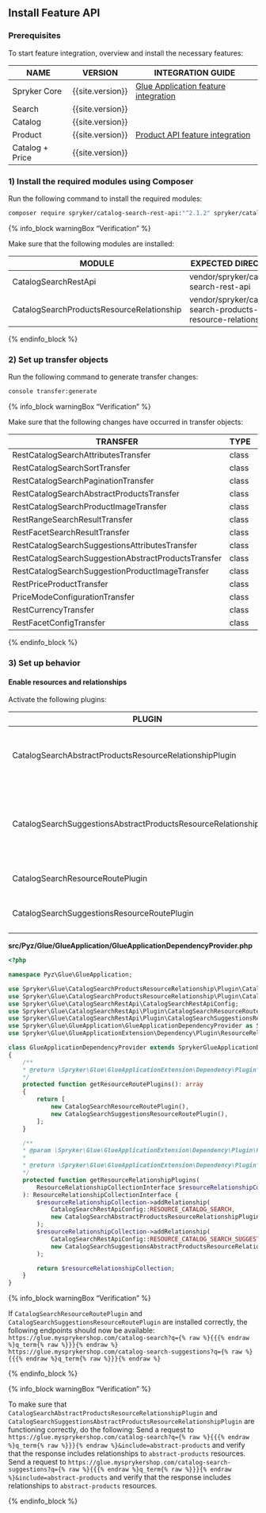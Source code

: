 

## Install Feature API

### Prerequisites

To start feature integration, overview and install the necessary features:

| NAME | VERSION | INTEGRATION GUIDE |
| --- | --- | --- |
| Spryker Core | {{site.version}} | [Glue Application feature integration](/docs/scos/dev/feature-integration-guides/{{site.version}}/glue-api/glue-api-glue-application-feature-integration.html) |
| Search | {{site.version}} |  |
| Catalog | {{site.version}} |  |
| Product | {{site.version}} | [Product API feature integration](/docs/pbc/all/product-information-management/{{site.version}}/install-and-upgrade/install-glue-api/install-the-product-glue-api.html) |
| Catalog + Price | {{site.version}} |  |

### 1) Install the required modules using Composer

Run the following command to install the required modules:

```bash
composer require spryker/catalog-search-rest-api:"^2.1.2" spryker/catalog-search-products-resource-relationship:"^1.1.0" --update-with-dependencies
```

{% info_block warningBox “Verification” %}

Make sure that the following modules are installed:

| MODULE | EXPECTED DIRECTORY |
| --- | --- |
| CatalogSearchRestApi | vendor/spryker/catalog-search-rest-api |
| CatalogSearchProductsResourceRelationship | vendor/spryker/catalog-search-products-resource-relationship |

{% endinfo_block %}

### 2) Set up transfer objects

Run the following command to generate transfer changes:

```bash
console transfer:generate
```

{% info_block warningBox “Verification” %}

Make sure that the following changes have occurred in transfer objects:

| TRANSFER | TYPE | EVENT | PATH |
| --- | --- | --- | --- |
| RestCatalogSearchAttributesTransfer | class | created | src/Generated/Shared/Transfer/RestCatalogSearchAttributesTransfer |
| RestCatalogSearchSortTransfer | class | created | src/Generated/Shared/Transfer/RestCatalogSearchSortTransfer |
| RestCatalogSearchPaginationTransfer | class | created | src/Generated/Shared/Transfer/RestCatalogSearchPaginationTransfer |
| RestCatalogSearchAbstractProductsTransfer | class | created | src/Generated/Shared/Transfer/RestCatalogSearchAbstractProductsTransfer |
| RestCatalogSearchProductImageTransfer | class | created | src/Generated/Shared/Transfer/RestCatalogSearchProductImageTransfer |
| RestRangeSearchResultTransfer| class| created | src/Generated/Shared/Transfer/RestRangeSearchResultTransfer|
| RestFacetSearchResultTransfer| class| created | src/Generated/Shared/Transfer/RestFacetSearchResultTransfer|
| RestCatalogSearchSuggestionsAttributesTransfer| class	| created | src/Generated/Shared/Transfer/RestCatalogSearchSuggestionsAttributesTransfer |
| RestCatalogSearchSuggestionAbstractProductsTransfer| class|	created | src/Generated/Shared/Transfer/RestCatalogSearchSuggestionAbstractProductsTransfer|
| RestCatalogSearchSuggestionProductImageTransfer| class| created | src/Generated/Shared/Transfer/RestCatalogSearchSuggestionProductImageTransfer|
| RestPriceProductTransfer | class | created | src/Generated/Shared/Transfer/RestPriceProductTransfer|
| PriceModeConfigurationTransfer| class | created | src/Generated/Shared/Transfer/PriceModeConfigurationTransfer|
| RestCurrencyTransfer| class| created | src/Generated/Shared/Transfer/RestCurrencyTransfer|
| RestFacetConfigTransfer| class | created | src/Generated/Shared/Transfer/RestFacetConfigTransfer|

{% endinfo_block %}

### 3) Set up behavior

#### Enable resources and relationships

Activate the following plugins:

| PLUGIN | SPECIFICATION | PREREQUISITES | NAMESPACE |
| --- | --- | --- | --- |
| CatalogSearchAbstractProductsResourceRelationshipPlugin | Adds the `abstract-products` resource relationship to search results. | None | Spryker\Glue\CatalogSearchProductsResourceRelationship\Plugin |
| CatalogSearchSuggestionsAbstractProductsResourceRelationshipPlugin | Adds the `abstract-products` resource relationship to search suggestions results. | None | Spryker\Glue\CatalogSearchProductsResourceRelationship\Plugin |
| CatalogSearchResourceRoutePlugin | Registers the `search` resource. | None | Spryker\Glue\CatalogSearchRestApi\Plugin |
| CatalogSearchSuggestionsResourceRoutePlugin | Registers the `search-suggestions` resource. | None | Spryker\Glue\CatalogSearchRestApi\Plugin |

**src/Pyz/Glue/GlueApplication/GlueApplicationDependencyProvider.php**

```php
<?php

namespace Pyz\Glue\GlueApplication;

use Spryker\Glue\CatalogSearchProductsResourceRelationship\Plugin\CatalogSearchAbstractProductsResourceRelationshipPlugin;
use Spryker\Glue\CatalogSearchProductsResourceRelationship\Plugin\CatalogSearchSuggestionsAbstractProductsResourceRelationshipPlugin;
use Spryker\Glue\CatalogSearchRestApi\CatalogSearchRestApiConfig;
use Spryker\Glue\CatalogSearchRestApi\Plugin\CatalogSearchResourceRoutePlugin;
use Spryker\Glue\CatalogSearchRestApi\Plugin\CatalogSearchSuggestionsResourceRoutePlugin;
use Spryker\Glue\GlueApplication\GlueApplicationDependencyProvider as SprykerGlueApplicationDependencyProvider;
use Spryker\Glue\GlueApplicationExtension\Dependency\Plugin\ResourceRelationshipCollectionInterface;

class GlueApplicationDependencyProvider extends SprykerGlueApplicationDependencyProvider
{
	/**
	* @return \Spryker\Glue\GlueApplicationExtension\Dependency\Plugin\ResourceRoutePluginInterface[]
	*/
	protected function getResourceRoutePlugins(): array
	{
		return [
			new CatalogSearchResourceRoutePlugin(),
			new CatalogSearchSuggestionsResourceRoutePlugin(),
		];
	}

	/**
	* @param \Spryker\Glue\GlueApplicationExtension\Dependency\Plugin\ResourceRelationshipCollectionInterface $resourceRelationshipCollection
	*
	* @return \Spryker\Glue\GlueApplicationExtension\Dependency\Plugin\ResourceRelationshipCollectionInterface
	*/
	protected function getResourceRelationshipPlugins(
		ResourceRelationshipCollectionInterface $resourceRelationshipCollection
	): ResourceRelationshipCollectionInterface {
		$resourceRelationshipCollection->addRelationship(
			CatalogSearchRestApiConfig::RESOURCE_CATALOG_SEARCH,
			new CatalogSearchAbstractProductsResourceRelationshipPlugin()
		);
		$resourceRelationshipCollection->addRelationship(
			CatalogSearchRestApiConfig::RESOURCE_CATALOG_SEARCH_SUGGESTIONS,
			new CatalogSearchSuggestionsAbstractProductsResourceRelationshipPlugin()
		);

		return $resourceRelationshipCollection;
	}
}
```

{% info_block warningBox “Verification” %}

If `CatalogSearchResourceRoutePlugin` and `CatalogSearchSuggestionsResourceRoutePlugin` are installed correctly, the following endpoints should now be available:
`https://glue.mysprykershop.com/catalog-search?q={% raw %}{{{% endraw %}q_term{% raw %}}}{% endraw %}`
`https://glue.mysprykershop.com/catalog-search-suggestions?q={% raw %}{{{% endraw %}q_term{% raw %}}}{% endraw %}`

{% endinfo_block %}

{% info_block warningBox “Verification” %}

To make sure that `CatalogSearchAbstractProductsResourceRelationshipPlugin` and `CatalogSearchSuggestionsAbstractProductsResourceRelationshipPlugin` are functioning correctly, do the following:
Send a request to `https://glue.mysprykershop.com/catalog-search?q={% raw %}{{{% endraw %}q_term{% raw %}}}{% endraw %}&include=abstract-products` and verify that the response includes relationships to `abstract-products` resources.
Send a request to `https://glue.mysprykershop.com/catalog-search-suggestions?q={% raw %}{{{% endraw %}q_term{% raw %}}}{% endraw %}&include=abstract-products` and verify that the response includes relationships to `abstract-products` resources.

{% endinfo_block %}
